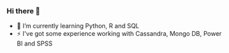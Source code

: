### Hi there 👋

- 🌱 I’m currently learning Python, R and SQL
- ⚡ I've got some experience working with Cassandra, Mongo DB, Power BI and SPSS 
